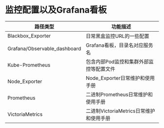 # 监控配置以及Grafana看板
| 路径类型                         | 功能描述                   |
|------------------------------|------------------------|
| Blackbox_Exporter            | 日常黑盒监控URL的一些配置         |
| Grafana/Observable_dashboard | Grafana看板，目录名对应服务名     |
| Kube-Prometheus              | 包含内部Pod监控和集群外部监控等配置文件  |
| Node_Exporter                | Node_Exporter日常维护和使用手册 |
| Prometheus                   | 二进制Prometheus日常维护和使用手册 |
| VictoriaMetrics              | 二进制VictoriaMetrics日常维护和使用手册 |